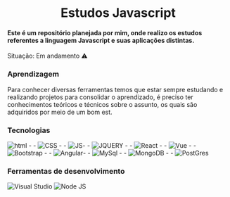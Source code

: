 <h1 align="center">Estudos Javascript</h1>

####  Este é um repositório planejada por mim, onde realizo os estudos referentes a linguagem Javascript e suas aplicações distintas.

Situação: Em andamento ⚠️



### Aprendizagem

Para conhecer diversas ferramentas temos que estar sempre estudando e realizando projetos para consolidar o aprendizado, é preciso ter conhecimentos teóricos e técnicos sobre o assunto, os quais são adquiridos por meio de um bom est.

### Tecnologias 
![html](https://img.shields.io/badge/HTML5-E34F26?style=for-the-badge&logo=html5&logoColor=white)   - -  ![CSS](https://img.shields.io/badge/CSS3-1572B6?style=for-the-badge&logo=css3&logoColor=white) - - ![JS](https://img.shields.io/badge/JavaScript-F7DF1E?style=for-the-badge&logo=javascript&logoColor=black)- - ![JQUERY](https://img.shields.io/badge/jQuery-0769AD?style=for-the-badge&logo=jquery&logoColor=white) - - ![React](https://img.shields.io/badge/React-20232A?style=for-the-badge&logo=react&logoColor=61DAFB) - - ![Vue](https://img.shields.io/badge/Vue.js-35495E?style=for-the-badge&logo=vue.js&logoColor=4FC08D) - - ![Bootstrap](https://img.shields.io/badge/Bootstrap-563D7C?style=for-the-badge&logo=bootstrap&logoColor=white) - - ![Angular](https://img.shields.io/badge/Angular-DD0031?style=for-the-badge&logo=angular&logoColor=white)- - ![MySql](https://img.shields.io/badge/MySQL-00000F?style=for-the-badge&logo=mysql&logoColor=white) - - ![MongoDB](https://img.shields.io/badge/MongoDB-4EA94B?style=for-the-badge&logo=mongodb&logoColor=white) - - ![PostGres](https://img.shields.io/badge/PostgreSQL-316192?style=for-the-badge&logo=postgresql&logoColor=white)


### Ferramentas de desenvolvimento 

![Visual Studio](https://img.shields.io/badge/Visual_Studio-000000?style=for-the-badge&logo=visual%20studio&logoColor=white)
![Node JS](https://img.shields.io/badge/Node.js-43853D?style=for-the-badge&logo=node.js&logoColor=white)